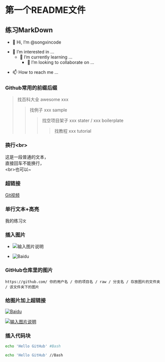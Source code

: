 第一个README文件
======
练习MarkDown
------

- 👋 Hi, I’m @songxincode
* 👀 I’m interested in ...
  * 🌱 I’m currently learning ...
    * 💞️ I’m looking to collaborate on ...
- 📫 How to reach me ...

<!---
songxincode/songxincode is a ✨ special ✨ repository because its `README.md` (this file) appears on your GitHub profile.
You can click the Preview link to take a look at your changes.
--->


### Github常用的前缀后缀
> 找百科大全 awesome xxx
>> 找例子 xxx sample
>>> 找空项目架子 xxx stater / xxx boilerplate
>>>> 找教程 xxx tutorial 

### 换行\<br>
这是一段普通的文本，  
直接回车不能换行，<br> \<br>也可以~

### 超链接
[Git视频](https://www.bilibili.com/video/BV1pW411A7a5?from=search&seid=877275509394571127&spm_id_from=333.337.0.0 "悬停显示")

### 单行文本+高亮
  我的练习`文`
  
### 插入图片
- ![输入图片说明](https://i-beta.cnblogs.com/assets/adminlogo.gif "在这里输入图片标题")

- ![Baidu](http://www.baidu.com/img/bdlogo.gif "百度LOGO")

### GitHub仓库里的图片
    https://github.com/ 你的用户名 / 你的项目名 / raw / 分支名 / 存放图片的文件夹 / 该文件夹下的图片

### 给图片加上超链接
[![Baidu](https://www.baidu.com/img/bdlogo.gif "百度LOGO")](https://www.baidu.com/)

[![输入图片说明](https://images.gitee.com/uploads/images/2019/1210/120053_acecfbe0_4763130.gif "在这里输入图片标题")](https://www.cnblogs.com/)

### 插入代码块
```Bash
echo 'Hello GitHub' #Bash
```
```Bash
echo 'Hello GitHub' //Bash
```

